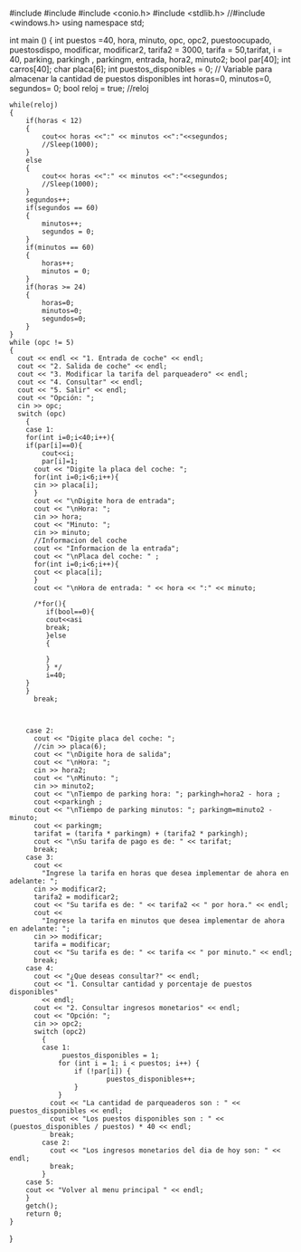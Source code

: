 #include <iostream>
#include <string>
#include <conio.h>
#include <stdlib.h>
//#include <windows.h>
using namespace std;

int main ()
{
    int puestos =40, hora, minuto, opc, opc2, puestoocupado, puestosdispo, modificar, modificar2, tarifa2 = 3000, tarifa = 50,tarifat, i = 40, parking, parkingh , parkingm, entrada, hora2, minuto2;
    bool par[40];
    int carros[40];
    char placa[6];
    int puestos_disponibles = 0; // Variable para almacenar la cantidad de puestos disponibles
    int horas=0, minutos=0, segundos= 0; bool reloj = true; //reloj
    
    while(reloj)
    {
        if(horas < 12)
        {
            cout<< horas <<":" << minutos <<":"<<segundos;
            //Sleep(1000);
        }
        else
        {
            cout<< horas <<":" << minutos <<":"<<segundos;
            //Sleep(1000);
        }
        segundos++;
        if(segundos == 60)
        {
            minutos++;
            segundos = 0;
        }
        if(minutos == 60)
        {
            horas++;
            minutos = 0;
        }
        if(horas >= 24)
        {
            horas=0;
            minutos=0;
            segundos=0;
        }
    }
    while (opc != 5)
	{
	  cout << endl << "1. Entrada de coche" << endl;
	  cout << "2. Salida de coche" << endl;
	  cout << "3. Modificar la tarifa del parqueadero" << endl;
	  cout << "4. Consultar" << endl;
	  cout << "5. Salir" << endl;
	  cout << "Opción: ";
	  cin >> opc;
	  switch (opc)
		{
		case 1:
		for(int i=0;i<40;i++){
		if(par[i]==0){
		    cout<<i;
		    par[i]=1;
		  cout << "Digite la placa del coche: ";
		  for(int i=0;i<6;i++){
		  cin >> placa[i];
		  }
		  cout << "\nDigite hora de entrada";
		  cout << "\nHora: "; 
		  cin >> hora;
		  cout << "Minuto: ";
		  cin >> minuto;
		  //Informacion del coche 
		  cout << "Informacion de la entrada";
		  cout << "\nPlaca del coche: " ;
		  for(int i=0;i<6;i++){
		  cout << placa[i];
		  }
		  cout << "\nHora de entrada: " << hora << ":" << minuto;
            
		  /*for(){
		     if(bool==0){
		     cout<<asi
		     break;
		     }else
		     {

		     }
		     } */
		     i=40;
		}
		}
		  break;
		    
		

		case 2:
		  cout << "Digite placa del coche: ";
		  //cin >> placa(6);
		  cout << "\nDigite hora de salida";
		  cout << "\nHora: ";
		  cin >> hora2;
		  cout << "\nMinuto: ";
		  cin >> minuto2;
		  cout << "\nTiempo de parking hora: "; parkingh=hora2 - hora ;
		  cout <<parkingh ;
		  cout << "\nTiempo de parking minutos: "; parkingm=minuto2 - minuto; 
		  cout << parkingm;
		  tarifat = (tarifa * parkingm) + (tarifa2 * parkingh);
		  cout << "\nSu tarifa de pago es de: " << tarifat;
		  break;
		case 3:
		  cout <<
			"Ingrese la tarifa en horas que desea implementar de ahora en adelante: ";
		  cin >> modificar2;
		  tarifa2 = modificar2;
		  cout << "Su tarifa es de: " << tarifa2 << " por hora." << endl;
		  cout <<
			"Ingrese la tarifa en minutos que desea implementar de ahora en adelante: ";
		  cin >> modificar;
		  tarifa = modificar;
		  cout << "Su tarifa es de: " << tarifa << " por minuto." << endl;
		  break;
		case 4:
		  cout << "¿Que deseas consultar?" << endl;
		  cout << "1. Consultar cantidad y porcentaje de puestos disponibles"
			<< endl;
		  cout << "2. Consultar ingresos monetarios" << endl;
		  cout << "Opción: ";
		  cin >> opc2;
		  switch (opc2)
			{
			case 1:
                 puestos_disponibles = 1;
                for (int i = 1; i < puestos; i++) {
                    if (!par[i]) {
                            puestos_disponibles++;
                    }
                }
			  cout << "La cantidad de parqueaderos son : " << puestos_disponibles << endl;
			  cout << "Los puestos disponibles son : " << (puestos_disponibles / puestos) * 40 << endl;
			  break;
			case 2:
			  cout << "Los ingresos monetarios del dia de hoy son: " << endl;
			  break;
			}
		case 5:
	    cout << "Volver al menu principal " << endl;	
		}
		getch();
		return 0;
	}
}
